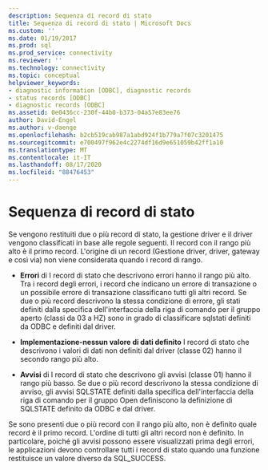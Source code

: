 ```yaml
---
description: Sequenza di record di stato
title: Sequenza di record di stato | Microsoft Docs
ms.custom: ''
ms.date: 01/19/2017
ms.prod: sql
ms.prod_service: connectivity
ms.reviewer: ''
ms.technology: connectivity
ms.topic: conceptual
helpviewer_keywords:
- diagnostic information [ODBC], diagnostic records
- status records [ODBC]
- diagnostic records [ODBC]
ms.assetid: 0e0436cc-230f-44b0-b373-04a57e83ee76
author: David-Engel
ms.author: v-daenge
ms.openlocfilehash: b2cb519cab987a1abd924f1b779a7f07c3201475
ms.sourcegitcommit: e700497f962e4c2274df16d9e651059b42ff1a10
ms.translationtype: MT
ms.contentlocale: it-IT
ms.lasthandoff: 08/17/2020
ms.locfileid: "88476453"
---
```

# <a name="sequence-of-status-records"></a>Sequenza di record di stato
Se vengono restituiti due o più record di stato, la gestione driver e il driver vengono classificati in base alle regole seguenti. Il record con il rango più alto è il primo record. L'origine di un record (Gestione driver, driver, gateway e così via) non viene considerata quando i record di rango.  
  
-   **Errori** di I record di stato che descrivono errori hanno il rango più alto. Tra i record degli errori, i record che indicano un errore di transazione o un possibile errore di transazione classificano tutti gli altri record. Se due o più record descrivono la stessa condizione di errore, gli stati definiti dalla specifica dell'interfaccia della riga di comando per il gruppo aperto (classi da 03 a HZ) sono in grado di classificare sqlstati definiti da ODBC e definiti dal driver.  
  
-   **Implementazione-nessun valore di dati definito** I record di stato che descrivono i valori di dati non definiti dal driver (classe 02) hanno il secondo rango più alto.  
  
-   **Avvisi** di I record di stato che descrivono gli avvisi (classe 01) hanno il rango più basso. Se due o più record descrivono la stessa condizione di avviso, gli avvisi SQLSTATE definiti dalla specifica dell'interfaccia della riga di comando per il gruppo Open definiscono la definizione di SQLSTATE definito da ODBC e dal driver.  
  
 Se sono presenti due o più record con il rango più alto, non è definito quale record è il primo record. L'ordine di tutti gli altri record non è definito. In particolare, poiché gli avvisi possono essere visualizzati prima degli errori, le applicazioni devono controllare tutti i record di stato quando una funzione restituisce un valore diverso da SQL_SUCCESS.
